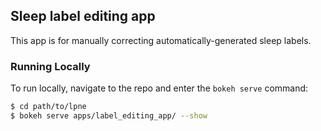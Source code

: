 ## Sleep label editing app

This app is for manually correcting automatically-generated sleep labels.

### Running Locally
To run locally, navigate to the repo and enter the `bokeh serve` command:

```bash
$ cd path/to/lpne
$ bokeh serve apps/label_editing_app/ --show
```
